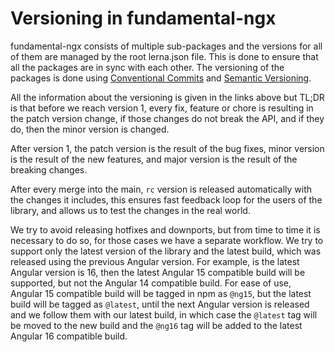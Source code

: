 # Versioning in fundamental-ngx

fundamental-ngx consists of multiple sub-packages and the versions for all of them
are managed by the root lerna.json file. This is done to ensure that all the packages
are in sync with each other. The versioning of the packages is done using
[Conventional Commits](https://www.conventionalcommits.org/en/v1.0.0/) and [Semantic Versioning](https://semver.org/).

All the information about the versioning is given in the links above
but TL;DR is that before we reach version 1, every fix, feature or chore is resulting in the patch version change,
if those changes do not break the API, and if they do, then the minor version is changed.

After version 1, the patch version is the result of the bug fixes, minor version is the result of the new features,
and major version is the result of the breaking changes.

After every merge into the main, `rc` version is released automatically with the changes it includes,
this ensures fast feedback loop for the users of the library, and allows us to test the changes in the real world.

We try to avoid releasing hotfixes and downports, but from time to time it is necessary to do so, for those cases
we have a separate workflow. We try to support only the latest version of the library and the latest build, which
was released using the previous Angular version. For example, is the latest Angular version is 16, then the latest
Angular 15 compatible build will be supported, but not the Angular 14 compatible build. For ease of use,
Angular 15 compatible build will be tagged in npm as `@ng15`, but the latest build will be tagged as `@latest`,
until the next Angular version is released and we follow them with our latest build, in which case the `@latest`
tag will be moved to the new build and the `@ng16` tag will be added to the latest Angular 16 compatible build.
